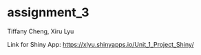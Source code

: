 # assignment_3

Tiffany Cheng, Xiru Lyu

Link for Shiny App: https://xlyu.shinyapps.io/Unit_1_Project_Shiny/